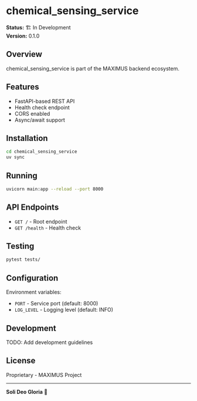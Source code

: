 # chemical_sensing_service

**Status:** 🏗️ In Development  
**Version:** 0.1.0

## Overview

chemical_sensing_service is part of the MAXIMUS backend ecosystem.

## Features

- FastAPI-based REST API
- Health check endpoint
- CORS enabled
- Async/await support

## Installation

```bash
cd chemical_sensing_service
uv sync
```

## Running

```bash
uvicorn main:app --reload --port 8000
```

## API Endpoints

- `GET /` - Root endpoint
- `GET /health` - Health check

## Testing

```bash
pytest tests/
```

## Configuration

Environment variables:
- `PORT` - Service port (default: 8000)
- `LOG_LEVEL` - Logging level (default: INFO)

## Development

TODO: Add development guidelines

## License

Proprietary - MAXIMUS Project

---

**Soli Deo Gloria** 🙏
